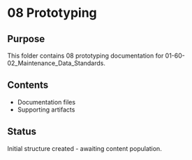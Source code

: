 # 08 Prototyping

## Purpose
This folder contains 08 prototyping documentation for 01-60-02_Maintenance_Data_Standards.

## Contents
- Documentation files
- Supporting artifacts

## Status
Initial structure created - awaiting content population.
